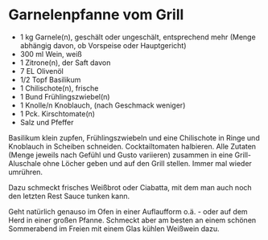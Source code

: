 # Garnelenpfanne vom Grill

- 1 kg	Garnele(n), geschält oder ungeschält, entsprechend mehr (Menge abhängig davon, ob Vorspeise oder Hauptgericht)
- 300 ml	Wein, weiß
- 1 	Zitrone(n), der Saft davon
- 7 EL	Olivenöl
- 1/2 Topf	Basilikum
- 1 	Chilischote(n), frische
- 1 Bund	Frühlingszwiebel(n)
- 1 Knolle/n	Knoblauch, (nach Geschmack weniger)
- 1 Pck.	Kirschtomate(n)
- Salz und Pfeffer

Basilikum klein zupfen, Frühlingszwiebeln und eine Chilischote in Ringe und Knoblauch in Scheiben schneiden. Cocktailtomaten halbieren.
Alle Zutaten (Menge jeweils nach Gefühl und Gusto variieren) zusammen in eine Grill-Aluschale ohne Löcher geben und auf den Grill stellen. Immer mal wieder umrühren.

Dazu schmeckt frisches Weißbrot oder Ciabatta, mit dem man auch noch den letzten Rest Sauce tunken kann.

Geht natürlich genauso im Ofen in einer Auflaufform o.ä. - oder auf dem Herd in einer großen Pfanne. Schmeckt aber am besten an einem schönen Sommerabend im Freien mit einem Glas kühlen Weißwein dazu.